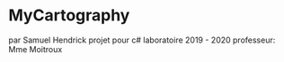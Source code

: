 # MyCartography
par Samuel Hendrick
projet pour c# laboratoire 2019 - 2020 
professeur: Mme Moitroux

